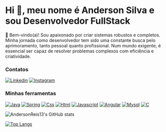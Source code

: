 <h1> Hi 👋, meu nome é Anderson Silva e sou Desenvolvedor FullStack</h1>
<p>
🌟 Bem-vindo(a)! Sou apaixonado por criar sistemas robustos e completos. Minha jornada como desenvolvedor tem sido uma constante busca pelo aprimoramento, tanto pessoal quanto profissional. Num mundo exigente, é essencial ser capaz de resolver problemas complexos com eficiência e criatividade.
</p>

<h3>Contatos</h3>

[![Linkedin](https://img.shields.io/badge/LinkedIn-0077B5?style=for-the-badge&logo=linkedin&logoColor=white)](https://www.linkedin.com/in/anderson-silva-b00674254/) [![Instagram](https://img.shields.io/badge/Instagram-E4405F?style=for-the-badge&logo=instagram&logoColor=white)](https://www.instagram.com/as_.071?igsh=eGNtODJqc3BvNXZs)

<h3>Minhas ferramentas</h3>

[![Java](https://img.shields.io/badge/Java-ED8B00?style=for-the-badge&logo=openjdk&logoColor=white)]()  [![Spring](https://img.shields.io/badge/Spring-6DB33F?style=for-the-badge&logo=spring&logoColor=white)]()  [![Css](https://img.shields.io/badge/CSS3-1572B6?style=for-the-badge&logo=css3&logoColor=white)]() [![Html](https://img.shields.io/badge/HTML5-E34F26?style=for-the-badge&logo=html5&logoColor=white)]() [![Javascript](https://img.shields.io/badge/JavaScript-F7DF1E?style=for-the-badge&logo=javascript&logoColor=black)]() [![Angular](https://img.shields.io/badge/Angular-DD0031?style=for-the-badge&logo=angular&logoColor=white)]() [![Mysql](https://img.shields.io/badge/MySQL-00000F?style=for-the-badge&logo=mysql&logoColor=white)]() [![C](https://img.shields.io/badge/C-00599C?style=for-the-badge&logo=c&logoColor=white)]()

![AndersonReis13's GitHub stats](https://github-readme-stats.vercel.app/api?username=AndersonReis13&show_icons=true&theme=radical)

[![Top Langs](https://github-readme-stats.vercel.app/api/top-langs/?username=AndersonReis13&layout=pie)](https://github.com/anuraghazra/github-readme-stats)

